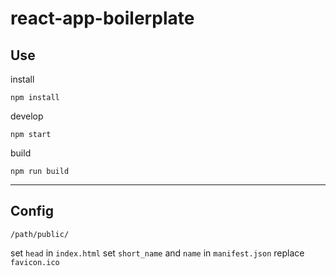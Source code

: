# react-app-boilerplate

## Use

install

```shell
npm install
```

develop

```shell
npm start
```

build

```shell
npm run build
```

---

## Config

```shell
/path/public/
```

set `head` in `index.html`
set `short_name` and `name` in `manifest.json`
replace `favicon.ico`
